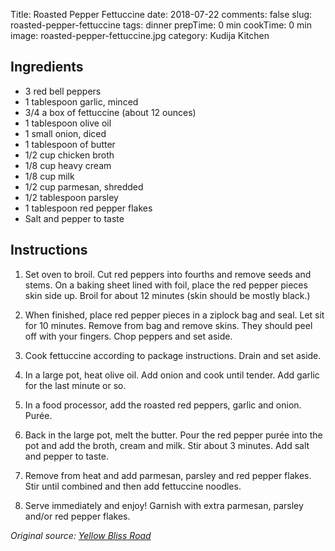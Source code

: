 Title: Roasted Pepper Fettuccine
date: 2018-07-22
comments: false
slug: roasted-pepper-fettuccine
tags: dinner
prepTime: 0 min
cookTime: 0 min
image: roasted-pepper-fettuccine.jpg
category: Kudija Kitchen


## Ingredients
- 3 red bell peppers
- 1 tablespoon garlic, minced
- 3/4 a box of fettuccine (about 12 ounces)
- 1 tablespoon olive oil
- 1 small onion, diced 
- 1 tablespoon of butter
- 1/2 cup chicken broth 
- 1/8 cup heavy cream
- 1/8 cup milk
- 1/2 cup parmesan, shredded 
- 1/2 tablespoon parsley
- 1 tablespoon red pepper flakes
- Salt and pepper to taste


## Instructions
1. Set oven to broil. Cut red peppers into fourths and remove seeds and stems. On a baking sheet lined with foil, place the red pepper pieces skin side up. Broil for about 12 minutes (skin should be mostly black.) 

2. When finished, place red pepper pieces in a ziplock bag and seal. Let sit for 10 minutes. Remove from bag and remove skins. They should peel off with your fingers. Chop peppers and set aside.

3. Cook fettuccine according to package instructions. Drain and set aside.

4. In a large pot, heat olive oil. Add onion and cook until tender. Add garlic for the last minute or so. 

5. In a food processor, add the roasted red peppers, garlic and onion. Purée.

6. Back in the large pot, melt the butter. Pour the red pepper purée into the pot and add the broth, cream and milk. Stir about 3 minutes. Add salt and pepper to taste. 

7. Remove from heat and add parmesan, parsley and red pepper flakes. Stir until combined and then add fettuccine noodles. 

8. Serve immediately and enjoy! Garnish with extra parmesan, parsley and/or red pepper flakes. 

*Original source: [Yellow Bliss Road](https://www.yellowblissroad.com/roasted-garlic-and-red-pepper-fettucine-alfredo/)*